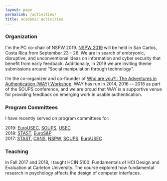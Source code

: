 ```yaml
---
layout: page
permalink: /activities/
title: academic activities
---
```


### Organization

I'm the PC co-chair of NSPW 2019. [NSPW 2019](http://www.nspw.org) will be held in San Carlos, Costa Rica from September 23 - 26. We are in search of embryonic, disruptive, and unconventional ideas on information and cyber security that benefit from early feedback. Additionally, in 2019 we are inviting theme submissions around “Social manipulation through technology”. 

I’m the co-organizer and co-founder of [Who are you?!: The Adventures in Authentication (WAY) Workshop](http://way-workshop.org). WAY has run in 2014, 2016 -- 2018 as part of the SOUPS conference, and we are proud that WAY is a supportive venue for providing feedback on emerging work in usable authentication.


### Program Committees

I have recently served on program committees for: 

2019: [EuroUSEC](https://eusec.cs.uchicago.edu/), [SOUPS](https://www.usenix.org/conference/soups2019), [USEC](https://www.ndss-symposium.org/ndss2019/cfp-usec-2019/)  
2018: [STAST](http://stast.uni.lu/), [EuroS&P](https://www.ieee-security.org/TC/EuroSP2018/)  
2017: [STAST](http://stast.uni.lu/), [CANS](http://crypto.ie.cuhk.edu.hk/cans17/), [NSPW](https://www.nspw.org/2017), [SOUPS](https://www.usenix.org/conference/soups2017), [EuroUSEC](https://usec.cispa.uni-saarland.de/eurousec17/)


### Teaching

In Fall 2017 and 2018, I taught HCIN 5100: Fundamentals of HCI Design and Evaluation at Carleton University. The course explored how fundamental research in psychology affects the design of computer interfaces. 
